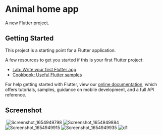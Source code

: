 # Animal home app

A new Flutter project.

## Getting Started

This project is a starting point for a Flutter application.

A few resources to get you started if this is your first Flutter project:

- [Lab: Write your first Flutter app](https://flutter.dev/docs/get-started/codelab)
- [Cookbook: Useful Flutter samples](https://flutter.dev/docs/cookbook)

For help getting started with Flutter, view our
[online documentation](https://flutter.dev/docs), which offers tutorials,
samples, guidance on mobile development, and a full API reference.

## Screenshot

![<img src="Screenshot_1654949771" width="100"/>](https://user-images.githubusercontent.com/61289713/178323236-3f95651e-44ab-4f71-9b75-2464120569ed.png)
![Screenshot_1654949798](https://user-images.githubusercontent.com/61289713/178323282-86d36a48-c7de-406f-a5aa-2c0f9e525112.png)
![Screenshot_1654949884](https://user-images.githubusercontent.com/61289713/178323612-29aea6f6-3a43-48d0-bf2c-ced62fe87959.png)
![Screenshot_1654949915](https://user-images.githubusercontent.com/61289713/178323674-f2cadce9-76a0-445e-b349-a54c4af5a638.png)
![Screenshot_1654949935](https://user-images.githubusercontent.com/61289713/178323703-5641e189-b3c3-4ac6-b1e4-acd2a2ee4cc4.png)
![d1](https://user-images.githubusercontent.com/61289713/178325769-a6f01e46-9071-4d3f-8160-32bbf8a8d91d.png)

